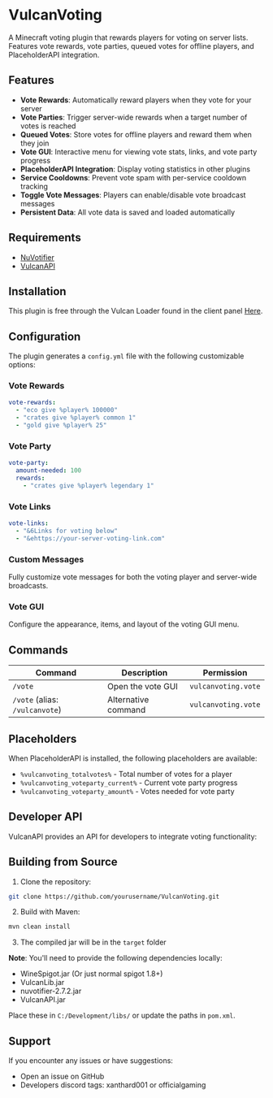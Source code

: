# VulcanVoting

A Minecraft voting plugin that rewards players for voting on server lists. Features vote rewards, vote parties, queued votes for offline players, and PlaceholderAPI integration.

## Features

- **Vote Rewards**: Automatically reward players when they vote for your server
- **Vote Parties**: Trigger server-wide rewards when a target number of votes is reached
- **Queued Votes**: Store votes for offline players and reward them when they join
- **Vote GUI**: Interactive menu for viewing vote stats, links, and vote party progress
- **PlaceholderAPI Integration**: Display voting statistics in other plugins
- **Service Cooldowns**: Prevent vote spam with per-service cooldown tracking
- **Toggle Vote Messages**: Players can enable/disable vote broadcast messages
- **Persistent Data**: All vote data is saved and loaded automatically

## Requirements

- [NuVotifier](https://github.com/NuVotifier/NuVotifier)
- [VulcanAPI](https://github.com/VulcanDev)

## Installation

This plugin is free through the Vulcan Loader found in the client panel [Here](https://vulcandev.net/).

## Configuration

The plugin generates a `config.yml` file with the following customizable options:

### Vote Rewards
```yaml
vote-rewards:
  - "eco give %player% 100000"
  - "crates give %player% common 1"
  - "gold give %player% 25"
```

### Vote Party
```yaml
vote-party:
  amount-needed: 100
  rewards:
    - "crates give %player% legendary 1"
```

### Vote Links
```yaml
vote-links:
  - "&6Links for voting below"
  - "&ehttps://your-server-voting-link.com"
```

### Custom Messages
Fully customize vote messages for both the voting player and server-wide broadcasts.

### Vote GUI
Configure the appearance, items, and layout of the voting GUI menu.

## Commands

| Command | Description | Permission |
|---------|-------------|------------|
| `/vote` | Open the vote GUI | `vulcanvoting.vote` |
| `/vote` (alias: `/vulcanvote`) | Alternative command | `vulcanvoting.vote` |

## Placeholders

When PlaceholderAPI is installed, the following placeholders are available:

- `%vulcanvoting_totalvotes%` - Total number of votes for a player
- `%vulcanvoting_voteparty_current%` - Current vote party progress
- `%vulcanvoting_voteparty_amount%` - Votes needed for vote party

## Developer API

VulcanAPI provides an API for developers to integrate voting functionality:


## Building from Source

1. Clone the repository:
```bash
git clone https://github.com/yourusername/VulcanVoting.git
```

2. Build with Maven:
```bash
mvn clean install
```

3. The compiled jar will be in the `target` folder

**Note**: You'll need to provide the following dependencies locally:
- WineSpigot.jar (Or just normal spigot 1.8+)
- VulcanLib.jar
- nuvotifier-2.7.2.jar
- VulcanAPI.jar

Place these in `C:/Development/libs/` or update the paths in `pom.xml`.

## Support

If you encounter any issues or have suggestions:
- Open an issue on GitHub
- Developers discord tags: xanthard001 or officialgaming